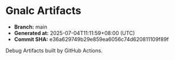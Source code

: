 # Gnalc Artifacts

- **Branch:** main
- **Generated at:** 2025-07-04T11:11:59+08:00 (UTC)
- **Commit SHA:** e36a629749b29e859ea6056c74d620811109f89f

Debug Artifacts built by GitHub Actions.  
